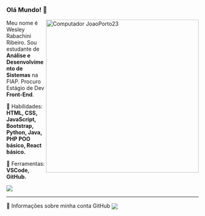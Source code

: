 ### Olá Mundo! 💜
<img src="https://raw.githubusercontent.com/MicaelliMedeiros/micaellimedeiros/master/image/computer-illustration.png" min-width="300px" max-width="300px" width="400px" align="right" alt="Computador JoaoPorto23">

<p align="left"> 
  Meu nome é Wesley Rabachini Ribeiro. Sou estudante de <strong>Análise e Desenvolvimento de Sistemas</strong> na FIAP. Procuro Estágio de Dev <strong>Front-End</strong>.
</p>

<p align="left">
  🦄 Habilidades: <strong>HTML, CSS, JavaScript, Bootstrap, Python, Java, PHP POO básico, React básico.</strong>
</p>

<p align="left">
  💼 Ferramentas: <strong>VSCode, GitHub.</strong>
</p>


<p align="left">
  <a href="linkedin.com/in/wesley-rabachini-776a81204/" alt="Linkedin">
  <img src="https://img.shields.io/badge/-Linkedin-0e76a8?style=for-the-badge&logo=Linkedin&logoColor=white&link=https://www.linkedin.com/in/wesley-rabachini-776a81204" /></a>
</p> 
<hr>
🏅 Informações sobre minha conta GitHub
<img align=center src="https://github-readme-stats.vercel.app/api?username=WesleyRabachiniRibeiro&show_icons=true&theme=radical">
